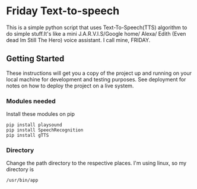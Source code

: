 # Friday Text-to-speech
This is a simple python script that uses Text-To-Speech(TTS) algorithm to do simple stuff.It's like a mini J.A.R.V.I.S/Google home/ Alexa/ Edith (Even dead Im Still The Hero) voice assistant. I call mine, FRIDAY. 

## Getting Started
These instructions will get you a copy of the project up and running on your local machine for development and testing purposes. See deployment for notes on how to deploy the project on a live system.

### Modules needed
Install these modules on pip
```
pip install playsound
pip install SpeechRecognition
pip install gTTS
```

### Directory
Change the path directory to the respective places. I'm using linux, so my directory is 
```
/usr/bin/app
```